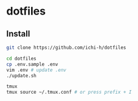# dotfiles

## Install

```sh
git clone https://github.com/ichi-h/dotfiles

cd dotfiles
cp .env.sample .env
vim .env # update .env
./update.sh

tmux
tmux source ~/.tmux.conf # or press prefix + I
```

